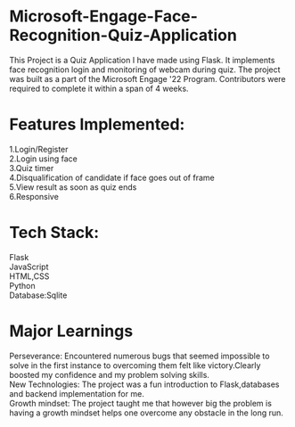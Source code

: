 # Microsoft-Engage-Face-Recognition-Quiz-Application
This Project is a Quiz Application I have made using Flask. 
It implements face recognition login and monitoring of webcam during quiz.
The project was built as a part of the Microsoft Engage '22 Program. Contributors were required to complete it within a span of 4 weeks.

# Features Implemented:
1.Login/Register <br/>
2.Login using face<br/>
3.Quiz timer<br/>
4.Disqualification of candidate if face goes out of frame<br/>
5.View result as soon as quiz ends<br/>
6.Responsive <br/>

# Tech Stack:
Flask<br/>
JavaScript<br/>
HTML,CSS<br/>
Python<br/>
Database:Sqlite<br/>

# Major Learnings

Perseverance: Encountered numerous bugs that seemed impossible to solve in the first instance to overcoming them felt like victory.Clearly boosted my confidence and my problem solving skills.<br/>
New Technologies: The project was a fun introduction to Flask,databases and backend implementation for me.<br/>
Growth mindset: The project taught me that however big the problem is having a growth mindset helps one overcome any obstacle in the long run.<br/>
